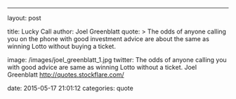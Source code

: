 ---
layout: post

title:  Lucky Call
author: Joel Greenblatt
quote: >
  The odds of anyone calling you on the phone with good investment advice are about the same as winning Lotto without buying a ticket. 

image: /images/joel_greenblatt_1.jpg
twitter: The odds of anyone calling you with good advice are same as winning Lotto without a ticket. Joel Greenblatt http://quotes.stockflare.com/

date:   2015-05-17	 21:01:12
categories: quote
